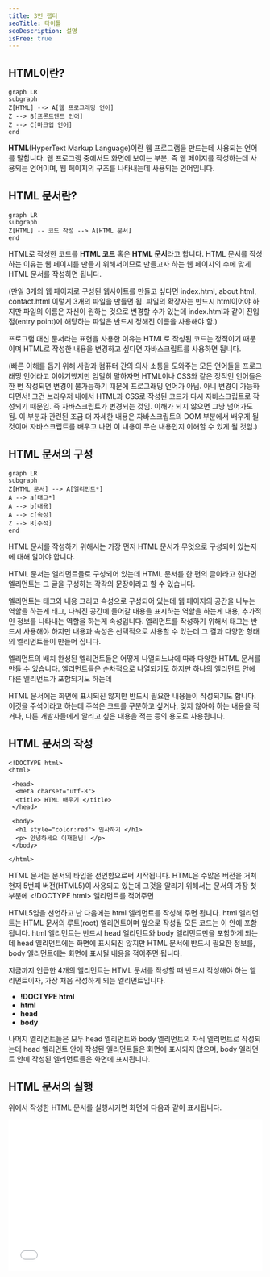 ```yaml
---
title: 3번 챕터
seoTitle: 타이틀
seoDescription: 설명
isFree: true
---
```




## HTML이란?
```mermaid
graph LR
subgraph 
Z[HTML] --> A[웹 프로그래밍 언어]
Z --> B[프론트엔드 언어]
Z --> C[마크업 언어]
end
```
**HTML**(HyperText Markup Language)이란 웹 프로그램을 만드는데 사용되는 언어를 말합니다. 웹 프로그램 중에서도 화면에 보이는 부분, 즉 웹 페이지를 작성하는데 사용되는 언어이며, 웹 페이지의 구조를 나타내는데 사용되는 언어입니다.


## HTML 문서란?
```mermaid
graph LR
subgraph 
Z[HTML] -- 코드 작성 --> A[HTML 문서] 
end
```
HTML로 작성한 코드를 **HTML 코드** 혹은 **HTML 문서**라고 합니다. HTML 문서를 작성하는 이유는 웹 페이지를 만들기 위해서이므로 만들고자 하는 웹 페이지의 수에 맞게 HTML 문서를 작성하면 됩니다. 

(만일 3개의 웹 페이지로 구성된 웹사이트를 만들고 싶다면 index.html, about.html, contact.html 이렇게 3개의 파일을 만들면 됨. 파일의 확장자는 반드시 html이어야 하지만 파일의 이름은 자신이 원하는 것으로 변경할 수가 있는데 index.html과 같이 진입점(entry point)에 해당하는 파일은 반드시 정해진 이름을 사용해야 함.)

프로그램 대신 문서라는 표현을 사용한 이유는 HTML로 작성된 코드는 정적이기 때문이며 HTML로 작성한 내용을 변경하고 싶다면 자바스크립트를 사용하면 됩니다.

(빠른 이해를 돕기 위해 사람과 컴퓨터 간의 의사 소통을 도와주는 모든 언어들을 프로그래밍 언어라고 이야기했지만 엄밀히 말하자면 HTML이나 CSS와 같은 정적인 언어들은 한 번 작성되면 변경이 불가능하기 때문에 프로그래밍 언어가 아님. 아니 변경이 가능하다면서! 그건 브라우저 내에서 HTML과 CSS로 작성된 코드가 다시 자바스크립트로 작성되기 때문임. 즉 자바스크립트가 변경되는 것임. 이해가 되지 않으면 그냥 넘어가도 됨. 이 부분과 관련된 조금 더 자세한 내용은 자바스크립트의 DOM 부분에서 배우게 될 것이며 자바스크립트를 배우고 나면 이 내용이 무슨 내용인지 이해할 수 있게 될 것임.)


## HTML 문서의 구성
```mermaid
graph LR
subgraph 
Z[HTML 문서] --> A[엘리먼트*]
A --> a[태그*]
A --> b[내용]
A --> c[속성]
Z --> B[주석]
end
```
HTML 문서를 작성하기 위해서는 가장 먼저 HTML 문서가 무엇으로 구성되어 있는지에 대해 알아야 합니다. 

HTML 문서는 엘리먼트들로 구성되어 있는데 HTML 문서를 한 편의 글이라고 한다면 엘리먼트는 그 글을 구성하는 각각의 문장이라고 할 수 있습니다. 

엘리먼트는 태그와 내용 그리고 속성으로 구성되어 있는데 웹 페이지의 공간을 나누는 역할을 하는게 태그, 나눠진 공간에 들어갈 내용을 표시하는 역할을 하는게 내용, 추가적인 정보를 나타내는 역할을 하는게 속성입니다. 엘리먼트를 작성하기 위해서 태그는 반드시 사용해야 하지만 내용과 속성은 선택적으로 사용할 수 있는데 그 결과 다양한 형태의 엘리먼트들이 만들어 집니다.

엘리먼트의 배치
완성된 엘리먼트들은 어떻게 나열되느냐에 따라 다양한 HTML 문서를 만들 수 있습니다. 엘리먼트들은 순차적으로 나열되기도 하지만 하나의 엘리먼트 안에 다른 엘리먼트가 포함되기도 하는데 

HTML 문서에는 화면에 표시되진 않지만 반드시 필요한 내용들이 작성되기도 합니다. 이것을 주석이라고 하는데 주석은 코드를 구분하고 싶거나, 잊지 않아야 하는 내용을 적거나, 다른 개발자들에게 알리고 싶은 내용을 적는 등의 용도로 사용됩니다. 


## HTML 문서의 작성


```
<!DOCTYPE html>
<html>

 <head>
  <meta charset="utf-8">
  <title> HTML 배우기 </title>
 </head>
 
 <body>
  <h1 style="color:red"> 인사하기 </h1>
  <p> 안녕하세요 이재현님! </p>
 </body>
 
</html>
```
HTML 문서는 문서의 타입을 선언함으로써 시작됩니다. HTML은 수많은 버전을 거쳐 현재 5번째 버전(HTML5)이 사용되고 있는데 그것을 알리기 위해서는  문서의 가장 첫 부분에 \<!DOCTYPE html> 엘리먼트를 적어주면 

HTML5임을 선언하고 난 다음에는 html 엘리먼트를 작성해 주면 됩니다. html 엘리먼트는 HTML 문서의 루트(root) 엘리먼트이며 앞으로 작성될 모든 코드는 이 안에 포함됩니다. html 엘리먼트는 반드시 head 엘리먼트와 body 엘리먼트만을 포함하게 되는데 head 엘리먼트에는 화면에 표시되진 않지만 HTML 문서에 반드시 필요한 정보를, body 엘리먼트에는 화면에 표시될 내용을 적어주면 됩니다.

지금까지 언급한 4개의 엘리먼트는 HTML 문서를 작성할 때 반드시 작성해야 하는 엘리먼트이자, 가장 처음 작성하게 되는 엘리먼트입니다.

- **!DOCTYPE html** 
- **html**
- **head** 
- **body**

나머지 엘리먼트들은 모두 head 엘리먼트와 body 엘리먼트의 자식 엘리먼트로 작성되는데 head 엘리먼트 안에 작성된 엘리먼트들은 화면에 표시되지 않으며, body 엘리먼트 안에 작성된 엘리먼트들은 화면에 표시됩니다.


## HTML 문서의 실행
위에서 작성한 HTML 문서를 실행시키면 화면에 다음과 같이 표시됩니다.

<iframe width="100%" height="300" src="//jsfiddle.net/ohoo_repo/y8b5vx6c/15/embedded/result,html/" allowfullscreen="allowfullscreen" allowpaymentrequest frameborder="0"></iframe>
